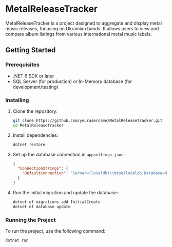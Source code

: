 # MetalReleaseTracker

MetalReleaseTracker is a project designed to aggregate and display metal music releases, focusing on Ukrainian bands. It allows users to view and compare album listings from various international metal music labels.

## Getting Started

### Prerequisites

- .NET 6 SDK or later
- SQL Server (for production) or In-Memory database (for development/testing)

### Installing

1. Clone the repository:
    ```bash
    git clone https://github.com/yourusername/MetalReleaseTracker.git
    cd MetalReleaseTracker
    ```

2. Install dependencies:
    ```bash
    dotnet restore
    ```

3. Set up the database connection in `appsettings.json`:
    ```json
    {
      "ConnectionStrings": {
        "DefaultConnection": "Server=(localdb)\\mssqllocaldb;Database=MetalReleaseDb;Trusted_Connection=True;"
      }
    }
    ```

4. Run the initial migration and update the database:
    ```bash
    dotnet ef migrations add InitialCreate
    dotnet ef database update
    ```

### Running the Project

To run the project, use the following command:
```bash
dotnet run
